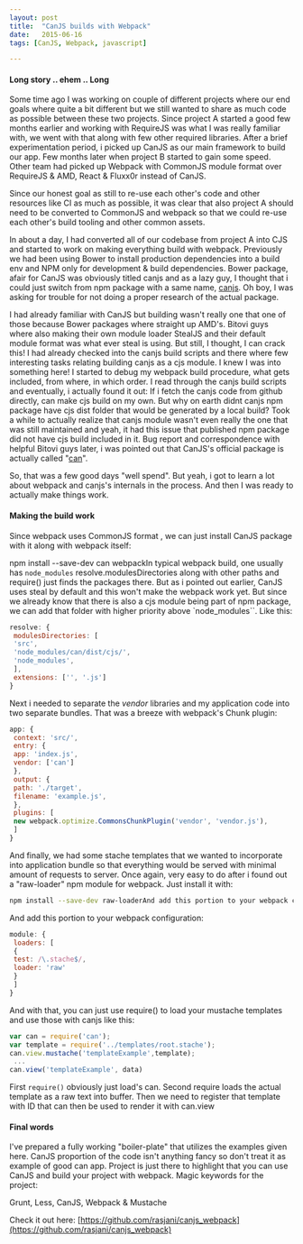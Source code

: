 ```yaml
---
layout:	post
title:	"CanJS builds with Webpack"
date:	2015-06-16
tags: [CanJS, Webpack, javascript]

---
```


#### Long story .. ehem .. Long

Some time ago I was working on couple of different projects where our end goals where quite a bit different but we still wanted to share as much code as possible between these two projects. Since project A started a good few months earlier and working with RequireJS was what I was really familiar with, we went with that along with few other required libraries. After a brief experimentation period, i picked up CanJS as our main framework to build our app. Few months later when project B started to gain some speed. Other team had picked up Webpack with CommonJS module format over RequireJS & AMD, React & Fluxx0r instead of CanJS.

Since our honest goal as still to re-use each other's code and other resources like CI as much as possible, it was clear that also project A should need to be converted to CommonJS and webpack so that we could re-use each other's build tooling and other common assets.

In about a day, I had converted all of our codebase from project A into CJS and started to work on making everything build with webpack. Previously we had been using Bower to install production dependencies into a build env and NPM only for development & build dependencies. Bower package, afair for CanJS was obviously titled canjs and as a lazy guy, I thought that i could just switch from npm package with a same name, [canjs](https://www.npmjs.com/package/canjs). Oh boy, I was asking for trouble for not doing a proper research of the actual package.

I had already familiar with CanJS but building wasn't really one that one of those because Bower packages where straight up AMD's. Bitovi guys where also making their own module loader StealJS and their default module format was what ever steal is using. But still, I thought, I can crack this! I had already checked into the canjs build scripts and there where few interesting tasks relating building canjs as a cjs module. I knew I was into something here! I started to debug my webpack build procedure, what gets included, from where, in which order. I read through the canjs build scripts and eventually, i actually found it out: If i fetch the canjs code from github directly, can make cjs build on my own. But why on earth didnt canjs npm package have cjs dist folder that would be generated by a local build? Took a while to actually realize that canjs module wasn't even really the one that was still maintained and yeah, it had this issue that published npm package did not have cjs build included in it. Bug report and correspondence with helpful Bitovi guys later, i was pointed out that CanJS's official package is actually called "[can](https://www.npmjs.com/package/can)".

So, that was a few good days "well spend". But yeah, i got to learn a lot about webpack and canjs's internals in the process. And then I was ready to actually make things work.

#### Making the build work

Since webpack uses CommonJS format , we can just install CanJS package with it along with webpack itself:

npm install --save-dev can webpackIn typical webpack build, one usually has `node_modules` resolve.modulesDirectories along with other paths and require() just finds the packages there. But as i pointed out earlier, CanJS uses steal by default and this won't make the webpack work yet. But since we already know that there is also a cjs module being part of npm package, we can add that folder with higher priority above `node_modules``. Like this:

```javascript
resolve: {  
 modulesDirectories: [  
 'src',  
 'node_modules/can/dist/cjs/',  
 'node_modules',  
 ],  
 extensions: ['', '.js']  
}
```

Next i needed to separate the *vendor* libraries and my application code into two separate bundles. That was a breeze with webpack's Chunk plugin:

```javascript
app: {  
 context: 'src/',  
 entry: {  
 app: 'index.js',  
 vendor: ['can']  
 },  
 output: {  
 path: './target',  
 filename: 'example.js',  
 },  
 plugins: [  
 new webpack.optimize.CommonsChunkPlugin('vendor', 'vendor.js'),  
 ]  
}
```

And finally, we had some stache templates that we wanted to incorporate into application bundle so that everything would be served with minimal amount of requests to server. Once again, very easy to do after i found out a "raw-loader" npm module for webpack. Just install it with:

```bash
npm install --save-dev raw-loaderAnd add this portion to your webpack configuration:
```
And add this portion to your webpack configuration:

```javascript
module: {  
 loaders: [  
 {  
 test: /\.stache$/,  
 loader: 'raw'  
 }  
 ]  
}
```
And with that, you can just use require() to load your mustache templates and use those with canjs like this:

```javascript
var can = require('can');  
var template = require('../templates/root.stache');  
can.view.mustache('templateExample',template);  
 ...  
can.view('templateExample', data)
```

First `require()` obviously just load's can. Second require loads the actual template as a raw text into buffer. Then we need to register that template with ID that can then be used to render it with can.view

#### Final words

I've prepared a fully working "boiler-plate" that utilizes the examples given here. CanJS proportion of the code isn't anything fancy so don't treat it as example of good can app. Project is just there to highlight that you can use CanJS and build your project with webpack. Magic keywords for the project:

Grunt, Less, CanJS, Webpack & Mustache

Check it out here: [https://github.com/rasjani/canjs_webpack](https://github.com/rasjani/canjs_webpack)

  
